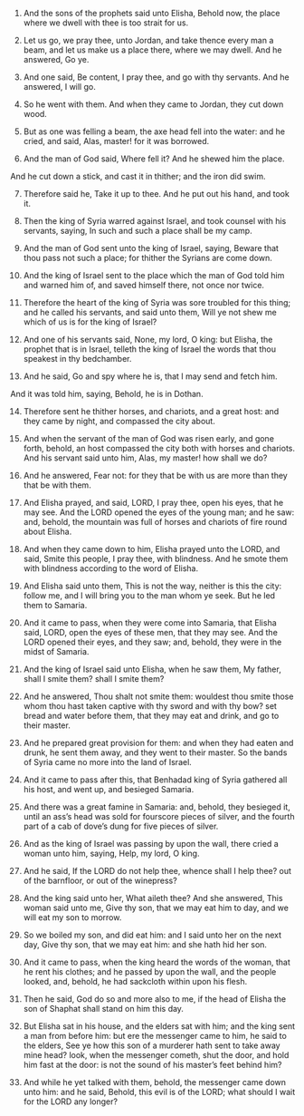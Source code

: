 1. And the sons of the prophets said unto Elisha, Behold now, the
place where we dwell with thee is too strait for us.

2. Let us go, we pray thee, unto Jordan, and take thence every man a
beam, and let us make us a place there, where we may dwell. And he
answered, Go ye.

3. And one said, Be content, I pray thee, and go with thy servants.
And he answered, I will go.

4. So he went with them. And when they came to Jordan, they cut down
wood.

5. But as one was felling a beam, the axe head fell into the water:
and he cried, and said, Alas, master! for it was borrowed.

6. And the man of God said, Where fell it? And he shewed him the
place.

And he cut down a stick, and cast it in thither; and the iron did
swim.

7. Therefore said he, Take it up to thee. And he put out his hand,
and took it.

8. Then the king of Syria warred against Israel, and took counsel
with his servants, saying, In such and such a place shall be my camp.

9. And the man of God sent unto the king of Israel, saying, Beware
that thou pass not such a place; for thither the Syrians are come
down.

10. And the king of Israel sent to the place which the man of God
told him and warned him of, and saved himself there, not once nor
twice.

11. Therefore the heart of the king of Syria was sore troubled for
this thing; and he called his servants, and said unto them, Will ye
not shew me which of us is for the king of Israel?

12. And one of
his servants said, None, my lord, O king: but Elisha, the prophet that
is in Israel, telleth the king of Israel the words that thou speakest
in thy bedchamber.

13. And he said, Go and spy where he is, that I may send and fetch
him.

And it was told him, saying, Behold, he is in Dothan.

14. Therefore sent he thither horses, and chariots, and a great host:
and they came by night, and compassed the city about.

15. And when the servant of the man of God was risen early, and gone
forth, behold, an host compassed the city both with horses and
chariots. And his servant said unto him, Alas, my master! how shall we
do?

16. And he answered, Fear not: for they that be with us are more
than they that be with them.

17. And Elisha prayed, and said, LORD, I pray thee, open his eyes,
that he may see. And the LORD opened the eyes of the young man; and he
saw: and, behold, the mountain was full of horses and chariots of fire
round about Elisha.

18. And when they came down to him, Elisha prayed unto the LORD, and
said, Smite this people, I pray thee, with blindness. And he smote
them with blindness according to the word of Elisha.

19. And Elisha said unto them, This is not the way, neither is this
the city: follow me, and I will bring you to the man whom ye seek. But
he led them to Samaria.

20. And it came to pass, when they were come into Samaria, that
Elisha said, LORD, open the eyes of these men, that they may see. And
the LORD opened their eyes, and they saw; and, behold, they were in
the midst of Samaria.

21. And the king of Israel said unto Elisha, when he saw them, My
father, shall I smite them? shall I smite them?

22. And he answered,
Thou shalt not smite them: wouldest thou smite those whom thou hast
taken captive with thy sword and with thy bow? set bread and water
before them, that they may eat and drink, and go to their master.

23. And he prepared great provision for them: and when they had eaten
and drunk, he sent them away, and they went to their master. So the
bands of Syria came no more into the land of Israel.

24. And it came to pass after this, that Benhadad king of Syria
gathered all his host, and went up, and besieged Samaria.

25. And there was a great famine in Samaria: and, behold, they
besieged it, until an ass’s head was sold for fourscore pieces of
silver, and the fourth part of a cab of dove’s dung for five pieces of
silver.

26. And as the king of Israel was passing by upon the wall, there
cried a woman unto him, saying, Help, my lord, O king.

27. And he said, If the LORD do not help thee, whence shall I help
thee? out of the barnfloor, or out of the winepress?

28. And the
king said unto her, What aileth thee? And she answered, This woman
said unto me, Give thy son, that we may eat him to day, and we will
eat my son to morrow.

29. So we boiled my son, and did eat him: and I said unto her on the
next day, Give thy son, that we may eat him: and she hath hid her son.

30. And it came to pass, when the king heard the words of the woman,
that he rent his clothes; and he passed by upon the wall, and the
people looked, and, behold, he had sackcloth within upon his flesh.

31. Then he said, God do so and more also to me, if the head of
Elisha the son of Shaphat shall stand on him this day.

32. But Elisha sat in his house, and the elders sat with him; and the
king sent a man from before him: but ere the messenger came to him, he
said to the elders, See ye how this son of a murderer hath sent to
take away mine head? look, when the messenger cometh, shut the door,
and hold him fast at the door: is not the sound of his master’s feet
behind him?

33. And while he yet talked with them, behold, the
messenger came down unto him: and he said, Behold, this evil is of the
LORD; what should I wait for the LORD any longer?